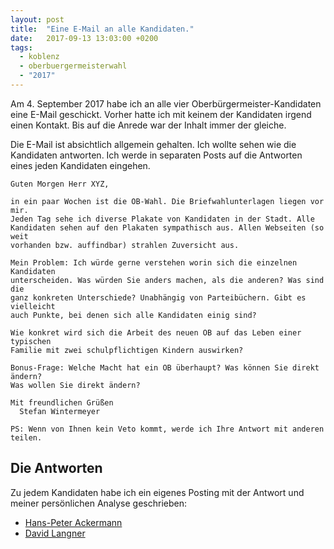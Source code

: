 ```yaml
---
layout: post
title:  "Eine E-Mail an alle Kandidaten."
date:   2017-09-13 13:03:00 +0200
tags:
  - koblenz
  - oberbuergermeisterwahl
  - "2017"
---
```

Am 4. September 2017 habe ich an alle vier Oberbürgermeister-Kandidaten eine E-Mail geschickt. Vorher hatte ich mit keinem der Kandidaten irgend einen Kontakt. Bis auf die Anrede war der Inhalt immer der gleiche.

Die E-Mail ist absichtlich allgemein gehalten. Ich wollte sehen wie die Kandidaten antworten. Ich werde in separaten Posts auf die Antworten eines jeden Kandidaten eingehen.

```
Guten Morgen Herr XYZ,

in ein paar Wochen ist die OB-Wahl. Die Briefwahlunterlagen liegen vor mir.
Jeden Tag sehe ich diverse Plakate von Kandidaten in der Stadt. Alle
Kandidaten sehen auf den Plakaten sympathisch aus. Allen Webseiten (so weit
vorhanden bzw. auffindbar) strahlen Zuversicht aus.

Mein Problem: Ich würde gerne verstehen worin sich die einzelnen Kandidaten
unterscheiden. Was würden Sie anders machen, als die anderen? Was sind die
ganz konkreten Unterschiede? Unabhängig von Parteibüchern. Gibt es vielleicht
auch Punkte, bei denen sich alle Kandidaten einig sind?

Wie konkret wird sich die Arbeit des neuen OB auf das Leben einer typischen
Familie mit zwei schulpflichtigen Kindern auswirken?

Bonus-Frage: Welche Macht hat ein OB überhaupt? Was können Sie direkt ändern?
Was wollen Sie direkt ändern?

Mit freundlichen Grüßen
  Stefan Wintermeyer

PS: Wenn von Ihnen kein Veto kommt, werde ich Ihre Antwort mit anderen teilen.
```

## Die Antworten

Zu jedem Kandidaten habe ich ein eigenes Posting mit der Antwort und meiner persönlichen Analyse geschrieben:

- [Hans-Peter Ackermann](/2017/09/13/keine-antwort-von-hans-peter-ackermann.html)
- [David Langner](/2017/09/13/schnelle-antwort-von-david-langner.html)
